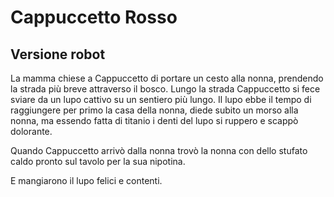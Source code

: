 
# Cappuccetto Rosso
## Versione robot

La mamma chiese a Cappuccetto di portare un cesto alla nonna, prendendo la strada più breve attraverso il bosco.
Lungo la strada Cappuccetto si fece sviare da un lupo cattivo su un sentiero più lungo.
Il lupo ebbe il tempo di raggiungere per primo la casa della nonna, diede subito un morso alla nonna, ma essendo fatta di titanio i denti del lupo si ruppero e scappò dolorante.

Quando Cappuccetto arrivò dalla nonna trovò la nonna con dello stufato caldo pronto sul tavolo per la sua nipotina.


E mangiarono il lupo felici e contenti.
